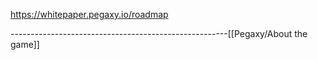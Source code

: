 https://whitepaper.pegaxy.io/roadmap








------------------------------------------------------[[Pegaxy/About the game]]